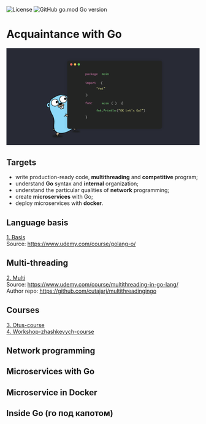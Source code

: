 ![License](https://img.shields.io/github/license/p-12s/own-golang-manual?style=plastic)
![GitHub go.mod Go version](https://img.shields.io/github/go-mod/go-version/p-12s/own-golang-manual?style=plastic)

# Acquaintance with Go
![Go](https://github.com/p-12s/own-golang-manual/blob/master/go.png?raw=true)
  
## Targets
- write production-ready code, <b>multithreading</b> and <b>competitive</b> program;
- understand <b>Go</b> syntax and <b>internal</b> organization;
- understand the particular qualities of <b>network</b> programming;
- create <b>microservices</b> with Go;
- deploy microservices with <b>docker</b>.

## Language basis
[1. Basis](https://github.com/p-12s/own-golang-manual/tree/master/1-golang-introduction)  
Source: https://www.udemy.com/course/golang-o/  

## Multi-threading
[2. Multi](https://github.com/p-12s/own-golang-manual/tree/master/2-multi-threading-in-go)  
Source: https://www.udemy.com/course/multithreading-in-go-lang/  
Author repo: https://github.com/cutajarj/multithreadingingo  

## Courses
[3. Otus-course](https://github.com/p-12s/own-golang-manual/tree/master/3-otus-golang-course)  
[4. Workshop-zhashkevych-course](https://github.com/p-12s/own-golang-manual/tree/master/4-workshop-zhashkevych)  

## Network programming

## Microservices with Go

## Microservice in Docker

## Inside Go (го под капотом)
